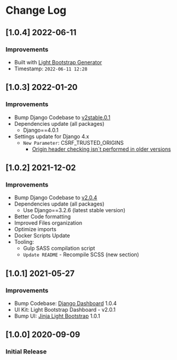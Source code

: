 # Change Log

## [1.0.4] 2022-06-11
### Improvements

- Built with [Light Bootstrap Generator](https://appseed.us/generator/light-bootstrap-dashboard/)
 - Timestamp: `2022-06-11 12:28`

## [1.0.3] 2022-01-20
### Improvements

- Bump Django Codebase to [v2stable.0.1](https://github.com/app-generator/boilerplate-code-django-dashboard/releases)
- Dependencies update (all packages) 
  - Django==4.0.1
- Settings update for Django 4.x
  - `New Parameter`: CSRF_TRUSTED_ORIGINS
    - [Origin header checking isn`t performed in older versions](https://docs.djangoproject.com/en/4.0/ref/settings/#csrf-trusted-origins)  

## [1.0.2] 2021-12-02
### Improvements

- Bump Django Codebase to [v2.0.4](https://github.com/app-generator/boilerplate-code-django-dashboard/releases)
- Dependencies update (all packages)
  - Use Django==3.2.6 (latest stable version)
- Better Code formatting
- Improved Files organization
- Optimize imports
- Docker Scripts Update 
- Tooling:
  - Gulp SASS compilation script   
  - `Update README` - Recompile SCSS (new section)

## [1.0.1] 2021-05-27
### Improvements

- Bump Codebase: [Django Dashboard](https://github.com/app-generator/boilerplate-code-django-dashboard) 1.0.4
- UI Kit: Light Bootstrap Dashboard - v2.0.1
- Bump UI: [Jinja Light Bootstrap](https://github.com/app-generator/jinja-light-bootstrap) 1.0.1

## [1.0.0] 2020-09-09
### Initial Release
